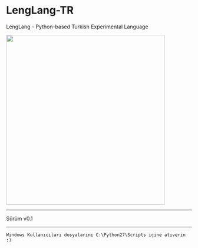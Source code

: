 # LengLang-TR
LengLang - Python-based Turkish Experimental Language
<p align="left"><img src="https://alicangonullu.biz/goruntu/53" width="430px" height="460px"></p>
<hr></hr>
Sürüm v0.1
<hr></hr>
<code>Windows Kullanıcıları dosyalarını C:\Python27\Scripts içine atıverin :)</code>
